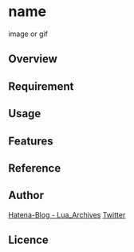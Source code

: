 # name

image or gif

## Overview

## Requirement

## Usage

## Features

## Reference

## Author

[Hatena-Blog - Lua_Archives](https://luarce.hatenablog.com/archive)
[Twitter](https://twitter.com/luarce77)

## Licence

